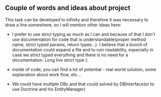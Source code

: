 ## Couple of words and ideas about project

This task can be developed to infinity and therefore it was necessary to draw a line somewhere, so I will mention other ideas here:
 
 * I prefer to use strict typing as much as I can and because of that I don't use documentation for code that is understandable(proper method name, strict typed params, return types...). I believe that a bunch of documentation could expand a file and to ruin readability, especially in case we strict typed everything and there is no need for a documentation. Long live strict type (:
 
 * inside of code, you can find a lot of potential - real world solution, some explanation about work flow, etc...

 * We could have multiple DBs and that could solved by DBInterface(or to use Doctrine and his EntityManager)
